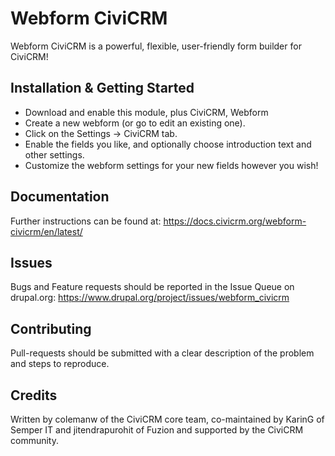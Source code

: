 Webform CiviCRM
===============

Webform CiviCRM is a powerful, flexible, user-friendly form builder for CiviCRM!

Installation & Getting Started
------------------------------

- Download and enable this module, plus CiviCRM, Webform
- Create a new webform (or go to edit an existing one).
- Click on the Settings -> CiviCRM tab.
- Enable the fields you like, and optionally choose introduction text and other settings.
- Customize the webform settings for your new fields however you wish!

Documentation
-------------

Further instructions can be found at:
https://docs.civicrm.org/webform-civicrm/en/latest/

Issues
------

Bugs and Feature requests should be reported in the Issue Queue on drupal.org:
https://www.drupal.org/project/issues/webform_civicrm

Contributing
------------

Pull-requests should be submitted with a clear description of the problem and steps to reproduce.

Credits
-------

Written by colemanw of the CiviCRM core team, co-maintained by KarinG of Semper IT and jitendrapurohit of Fuzion and supported by the CiviCRM community.
